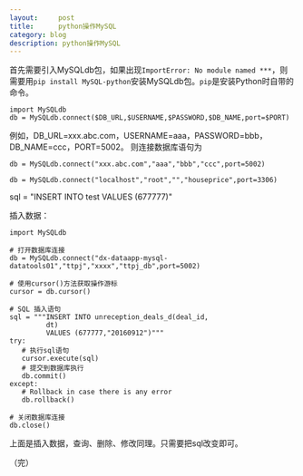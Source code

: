```yaml
---
layout:     post
title:      python操作MySQL
category: blog
description: python操作MySQL
---
```

        

首先需要引入MySQLdb包，如果出现`ImportError: No module named ***`，则需要用`pip install MySQL-python`安装MySQLdb包。`pip`是安装Python时自带的命令。

	import MySQLdb
	db = MySQLdb.connect($DB_URL,$USERNAME,$PASSWORD,$DB_NAME,port=$PORT)

例如，DB_URL=xxx.abc.com，USERNAME=aaa，PASSWORD=bbb，DB_NAME=ccc，PORT=5002。
则连接数据库语句为

	db = MySQLdb.connect("xxx.abc.com","aaa","bbb","ccc",port=5002)
	
	db = MySQLdb.connect("localhost","root","","houseprice",port=3306) 
   sql = "INSERT INTO test VALUES (677777)"      

插入数据：
	
	import MySQLdb

	# 打开数据库连接
	db = MySQLdb.connect("dx-dataapp-mysql-datatools01","ttpj","xxxx","ttpj_db",port=5002)

	# 使用cursor()方法获取操作游标 
	cursor = db.cursor()

	# SQL 插入语句
	sql = """INSERT INTO unreception_deals_d(deal_id,
	         dt)
	         VALUES (677777,"20160912")"""
	try:
	   # 执行sql语句
	   cursor.execute(sql)
	   # 提交到数据库执行
	   db.commit()
	except:
	   # Rollback in case there is any error
	   db.rollback()

	# 关闭数据库连接
	db.close()   
	
上面是插入数据，查询、删除、修改同理。只需要把sql改变即可。    

（完）